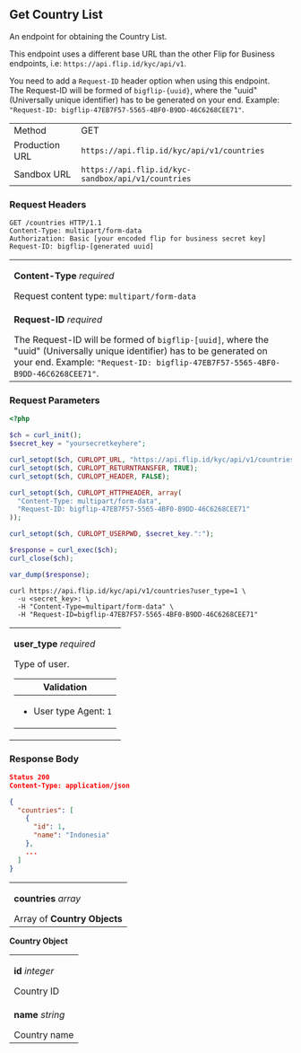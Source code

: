 <div></div>

## Get Country List

An endpoint for obtaining the Country List.

<aside class="warning">
  <p>
    This endpoint uses a different base URL than the other Flip for Business endpoints, i.e: <code>https://api.flip.id/kyc/api/v1</code>.
  </p>
</aside>

<aside class="notice">
  <p>
    You need to add a <code>Request-ID</code> header option when using this endpoint. <br>The Request-ID will be formed of <code>bigflip-{uuid}</code>, where the "uuid" (Universally unique identifier) has to be generated on your end. Example: <code>"Request-ID: bigflip-47EB7F57-5565-4BF0-B9DD-46C6268CEE71"</code>.
  </p>
</aside>

<table>
  <tbody>
    <tr>
      <td>Method</td>
      <td><span class="method get">GET</span></td>
    </tr>
    <tr>
      <td>Production URL</td>
      <td><code>https://api.flip.id/kyc/api/v1/countries</code></td>
    </tr>
    <tr>
      <td>Sandbox URL</td>
      <td><code>https://api.flip.id/kyc-sandbox/api/v1/countries</code></td>
    </tr>
  </tbody>
</table>

<h3 id="get-country-list-request-headers">Request Headers</h3>

```http
GET /countries HTTP/1.1
Content-Type: multipart/form-data
Authorization: Basic [your encoded flip for business secret key]
Request-ID: bigflip-[generated uuid]
```

<table>
  <tbody>
    <tr>
      <td>
        <p><b>Content-Type</b> <em>required</em></p>
        Request content type: <code>multipart/form-data</code>
      </td>
    </tr>
    <tr>
      <td>
        <p><b>Request-ID</b> <em>required</em></p>
        The Request-ID will be formed of <code>bigflip-[uuid]</code>, where the "uuid" (Universally unique identifier) has to be generated on your end. Example: <code>"Request-ID: bigflip-47EB7F57-5565-4BF0-B9DD-46C6268CEE71"</code>.
      </td>
    </tr>
  </tbody>
</table>

<h3 id="get-country-list-request-parameters">Request Parameters</h3>

```php
<?php

$ch = curl_init();
$secret_key = "yoursecretkeyhere";

curl_setopt($ch, CURLOPT_URL, "https://api.flip.id/kyc/api/v1/countries?user_type=1");
curl_setopt($ch, CURLOPT_RETURNTRANSFER, TRUE);
curl_setopt($ch, CURLOPT_HEADER, FALSE);

curl_setopt($ch, CURLOPT_HTTPHEADER, array(
  "Content-Type: multipart/form-data",
  "Request-ID: bigflip-47EB7F57-5565-4BF0-B9DD-46C6268CEE71"
));

curl_setopt($ch, CURLOPT_USERPWD, $secret_key.":");

$response = curl_exec($ch);
curl_close($ch);

var_dump($response);
```

```shell
curl https://api.flip.id/kyc/api/v1/countries?user_type=1 \
  -u <secret_key>: \
  -H "Content-Type=multipart/form-data" \
  -H "Request-ID=bigflip-47EB7F57-5565-4BF0-B9DD-46C6268CEE71"
```

<table>
  <tbody>
    <tr>
      <td>
        <p><b>user_type</b> <em>required</em></p>
        Type of user.
        <table class="validation-table">
          <thead>
            <tr>
              <th>Validation</th>
            </tr>
          </thead>
          <tbody>
            <tr>
              <td>
                <ul>
                  <li>User type Agent: <code>1</code></li>
                </ul>
              </td>
            </tr>
          </tbody>
        </table>
      </td>
    </tr>
  </tbody>
</table>

<h3 id="get-country-list-response-body">Response Body</h3>

```json
Status 200
Content-Type: application/json

{
  "countries": [
    {
      "id": 1,
      "name": "Indonesia"
    },
    ...
  ]
}
```

<table>
  <tbody>
    <tr>
      <td>
        <p><b>countries</b> <em>array</em></p>
        Array of <b>Country Objects</b>
      </td>
    </tr>
  </tbody>
</table>

**Country Object**

<table>
  <tbody>
    <tr>
      <td>
        <p><b>id</b> <em>integer</em></p>
        Country ID
      </td>
    </tr>
    <tr>
      <td>
        <p><b>name</b> <em>string</em></p>
        Country name
      </td>
    </tr>
  </tbody>
</table>
